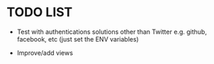TODO LIST
=========

* Test with authentications solutions other than Twitter e.g. github, 
  facebook, etc (just set the ENV variables)

* Improve/add views
